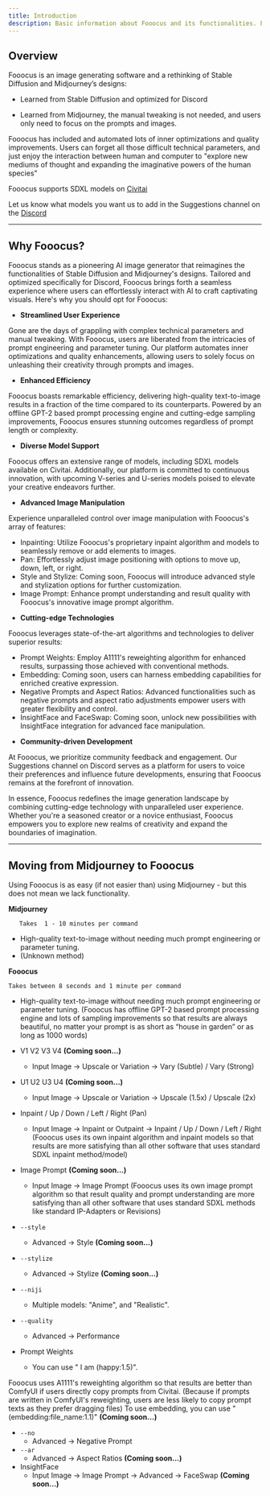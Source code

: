 ```yaml
---
title: Introduction
description: Basic information about Fooocus and its functionalities. Further documentation will be provided as the software expands
---
```


## Overview

Fooocus is an image generating software and a rethinking of Stable Diffusion and Midjourney’s designs:

- Learned from Stable Diffusion and optimized for Discord

- Learned from Midjourney, the manual tweaking is not needed, and users only need to focus on the prompts and images.

Fooocus has included and automated lots of inner optimizations and quality improvements. Users can forget all those difficult technical parameters, and just enjoy the interaction between human and computer to "explore new mediums of thought and expanding the imaginative powers of the human species"

Fooocus supports SDXL models on [Civitai](https://civitai.com)

Let us know what models you want us to add in the Suggestions channel on the [Discord](https://discord.com/invite/uHH4y2eEUQ)

---

## Why Fooocus?

Fooocus stands as a pioneering AI image generator that reimagines the functionalities of Stable Diffusion and Midjourney's designs. Tailored and optimized specifically for Discord, Fooocus brings forth a seamless experience where users can effortlessly interact with AI to craft captivating visuals. Here's why you should opt for Fooocus:

* **Streamlined User Experience**

Gone are the days of grappling with complex technical parameters and manual tweaking. With Fooocus, users are liberated from the intricacies of prompt engineering and parameter tuning. Our platform automates inner optimizations and quality enhancements, allowing users to solely focus on unleashing their creativity through prompts and images.

* **Enhanced Efficiency**

Fooocus boasts remarkable efficiency, delivering high-quality text-to-image results in a fraction of the time compared to its counterparts. Powered by an offline GPT-2 based prompt processing engine and cutting-edge sampling improvements, Fooocus ensures stunning outcomes regardless of prompt length or complexity.

* **Diverse Model Support**

Fooocus offers an extensive range of models, including SDXL models available on Civitai. Additionally, our platform is committed to continuous innovation, with upcoming V-series and U-series models poised to elevate your creative endeavors further.

* **Advanced Image Manipulation**

Experience unparalleled control over image manipulation with Fooocus's array of features:
 - Inpainting: Utilize Fooocus's proprietary inpaint algorithm and models to seamlessly remove or add elements to images.
 - Pan: Effortlessly adjust image positioning with options to move up, down, left, or right.
 - Style and Stylize: Coming soon, Fooocus will introduce advanced style and stylization options for further customization.
 - Image Prompt: Enhance prompt understanding and result quality with Fooocus's innovative image prompt algorithm.

*  **Cutting-edge Technologies**

Fooocus leverages state-of-the-art algorithms and technologies to deliver superior results:
 - Prompt Weights: Employ A1111's reweighting algorithm for enhanced results, surpassing those achieved with conventional methods.
 - Embedding: Coming soon, users can harness embedding capabilities for enriched creative expression.
 - Negative Prompts and Aspect Ratios: Advanced functionalities such as negative prompts and aspect ratio adjustments empower users with greater flexibility and control.
 - InsightFace and FaceSwap: Coming soon, unlock new possibilities with InsightFace integration for advanced face manipulation.

*  **Community-driven Development**

At Fooocus, we prioritize community feedback and engagement. Our Suggestions channel on Discord serves as a platform for users to voice their preferences and influence future developments, ensuring that Fooocus remains at the forefront of innovation.

In essence, Fooocus redefines the image generation landscape by combining cutting-edge technology with unparalleled user experience. Whether you're a seasoned creator or a novice enthusiast, Fooocus empowers you to explore new realms of creativity and expand the boundaries of imagination.

---

## Moving from Midjourney to Fooocus
Using Fooocus is as easy (if not easier than) using Midjourney - but this does not mean we lack functionality.

**Midjourney**
```
   Takes  1 - 10 minutes per command
```

- High-quality text-to-image without needing much prompt engineering or parameter tuning.
- (Unknown method)

**Fooocus**
```
Takes between 8 seconds and 1 minute per command
```

- High-quality text-to-image without needing much prompt engineering or parameter tuning. (Fooocus has offline GPT-2 based prompt processing engine and lots of sampling improvements so that results are always beautiful, no matter your prompt is as short as “house in garden” or as long as 1000 words)
- V1 V2 V3 V4 **(Coming soon...)**
  - Input Image -> Upscale or Variation -> Vary (Subtle) / Vary (Strong)
- U1 U2 U3 U4 **(Coming soon...)** 
  - Input Image -> Upscale or Variation -> Upscale (1.5x) / Upscale (2x)
- Inpaint / Up / Down / Left / Right (Pan)
  - Input Image -> Inpaint or Outpaint -> Inpaint / Up / Down / Left / Right (Fooocus uses its own inpaint algorithm and inpaint models so that results are more satisfying than all other software that uses standard SDXL inpaint method/model)
- Image Prompt  **(Coming soon...)**
  - Input Image -> Image Prompt (Fooocus uses its own image prompt algorithm so that result quality and prompt understanding are more satisfying than all other software that uses standard SDXL methods like standard IP-Adapters or Revisions)

- `--style`
  - Advanced -> Style  **(Coming soon...)**
- `--stylize`
  - Advanced -> Stylize  **(Coming soon...)**
- `--niji`
  - Multiple models: "Anime", and "Realistic".
- `--quality`
  - Advanced -> Performance
- Prompt Weights
  - You can use " I am (happy:1.5)".

Fooocus uses A1111's reweighting algorithm so that results are better than ComfyUI if users directly copy prompts from Civitai. (Because if prompts are written in ComfyUI's reweighting, users are less likely to copy prompt texts as they prefer dragging files)
To use embedding, you can use "(embedding:file_name:1.1)"  **(Coming soon...)**
- `--no`
  - Advanced -> Negative Prompt
- `--ar`
  - Advanced -> Aspect Ratios  **(Coming soon...)**
- InsightFace
  - Input Image -> Image Prompt -> Advanced -> FaceSwap **(Coming soon...)**
